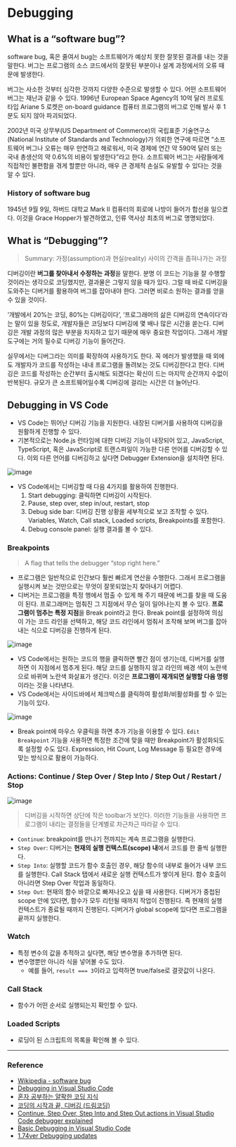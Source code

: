 # Debugging

## What is a “software bug”?

software bug, 혹은 줄여서 bug는 소프트웨어가 예상치 못한 잘못된 결과를 내는 것을 말한다. 버그는 프로그램의 소스 코드에서의 잘못된 부분이나 설계 과정에서의 오류 때문에 발생한다.

버그는 사소한 것부터 심각한 것까지 다양한 수준으로 발생할 수 있다. 어떤 소프트웨어 버그는 재난과 같을 수 있다. 1996년 European Space Agency의 10억 달러 프로토타입 Ariane 5 로켓은 on-board guidance 컴퓨터 프로그램의 버그로 인해 발사 후 1분도 되지 않아 파괴되었다.

2002년 미국 상무부(US Department of Commerce)의 국립표준 기술연구소(National Institute of Standards and Technology)가 의뢰한 연구에 따르면 “소프트웨어 버그나 오류는 매우 만연하고 해로워서, 미국 경제에 연간 약 590억 달러 또는 국내 총생산의 약 0.6%의 비용이 발생한다”라고 한다. 소프트웨어 버그는 사람들에게 직접적인 불편함을 겪게 할뿐만 아니라, 매우 큰 경제적 손실도 유발할 수 있다는 것을 알 수 있다.

### History of software bug

1945년 9월 9일, 하버드 대학교 Mark II 컴퓨터의 회로에 나방이 들어가 합선을 일으켰다. 이것을 Grace Hopper가 발견하였고, 인류 역사상 최초의 버그로 명명되었다.
<br>

## What is “Debugging”?

> Summary: 가정(assumption)과 현실(reality) 사이의 간격을 좁혀나가는 과정

디버깅이란 **버그를 찾아내서 수정하는 과정**을 말한다. 분명 이 코드는 기능을 잘 수행할 것이라는 생각으로 코딩했지만, 결과물은 그렇지 않을 때가 있다. 그럴 때 바로 디버깅을 도와주는 디버거를 활용하여 버그를 잡아내야 한다. 그러면 비로소 원하는 결과를 얻을 수 있을 것이다.

‘개발에서 20%는 코딩, 80%는 디버깅이다’, ‘프로그래머의 삶은 디버깅의 연속이다’라는 말이 있을 정도로, 개발자들은 코딩보다 디버깅에 몇 배나 많은 시간을 쏟는다. 디버깅은 개발 과정의 많은 부분을 차지하고 있기 때문에 매우 중요한 작업이다. 그래서 개발 도구에는 거의 필수로 디버깅 기능이 들어간다.

실무에서는 디버그라는 의미를 확장하여 사용하기도 한다. 꼭 에러가 발생했을 때 외에도 개발자가 코드를 작성하는 내내 프로그램을 돌려보는 것도 디버깅한다고 한다. 디버깅은 코드를 작성하는 순간부터 출시해도 되겠다는 확신이 드는 마지막 순간까지 수없이 반복된다. 규모가 큰 소프트웨어일수록 디버깅에 걸리는 시간은 더 늘어난다.
<br>

## Debugging in VS Code

- VS Code는 뛰어난 디버깅 기능을 지원한다. 내장된 디버거를 사용하여 디버깅을 원활하게 진행할 수 있다.
- 기본적으로는 Node.js 런타임에 대한 디버깅 기능이 내장되어 있고, JavaScript, TypeScript, 혹은 JavaScript로 트랜스파일이 가능한 다른 언어를 디버깅할 수 있다. 이외 다른 언어를 디버깅하고 싶다면 Debugger Extension을 설치하면 된다.

![image](https://user-images.githubusercontent.com/85419343/216543242-f26ef018-07f0-4cb1-b42f-10c5a814aeca.png)

- VS Code에서는 디버깅할 때 다음 4가지를 활용하여 진행한다.
  1. Start debugging: 클릭하면 디버깅이 시작된다.
  2. Pause, step over, step in/out, restart, stop
  3. Debug side bar: 디버깅 진행 상황을 세부적으로 보고 조작할 수 있다. Variables, Watch, Call stack, Loaded scripts, Breakpoints를 포함한다.
  4. Debug console panel: 실행 결과를 볼 수 있다.

### Breakpoints

> A flag that tells the debugger “stop right here.”

- 프로그램은 일반적으로 인간보다 훨씬 빠르게 연산을 수행한다. 그래서 프로그램을 실행시켜 보는 것만으로는 무엇이 잘못되었는지 찾아내기 어렵다.
- 디버거는 프로그램을 특정 행에서 멈출 수 있게 해 주기 때문에 버그를 찾을 때 도움이 된다. 프로그래머는 멈춰진 그 지점에서 무슨 일이 일어나는지 볼 수 있다. **프로그램이 멈추는 특정 지점**을 Break point라고 한다. Break point를 설정하여 의심이 가는 코드 라인을 선택하고, 해당 코드 라인에서 멈춰서 조작해 보며 버그를 잡아내는 식으로 디버깅을 진행하게 된다.

![image](https://user-images.githubusercontent.com/85419343/216543280-947ab92a-691d-41ce-b2b3-b156f71064a6.png)

- VS Code에서는 원하는 코드의 행을 클릭하면 빨간 점이 생기는데, 디버거를 실행하면 이 지점에서 멈추게 된다. 해당 코드를 실행하지 않고 라인의 배경 색이 노란색으로 바뀌며 노란색 화살표가 생긴다. 이것은 **프로그램이 재개되면 실행할 다음 명령**이라는 것을 나타낸다.
- VS Code에서는 사이드바에서 체크박스를 클릭하여 활성화/비활성화를 할 수 있는 기능이 있다.

![image](https://user-images.githubusercontent.com/85419343/216543386-63a1dbba-7001-4e35-8a6b-7d1b967162c9.png)

- Break point에 마우스 우클릭을 하면 추가 기능을 이용할 수 있다. `Edit Breakpoint` 기능을 사용하면 특정한 조건에 맞을 때만 Breakpoint가 활성화되도록 설정할 수도 있다. Expression, Hit Count, Log Message 등 필요한 경우에 맞는 방식으로 활용이 가능하다.

### Actions: Continue / Step Over / Step Into / Step Out / Restart / Stop

![image](https://user-images.githubusercontent.com/85419343/216543410-8d8fb067-88db-4148-ace3-595be316dd0d.png)

> 디버깅을 시작하면 상단에 작은 toolbar가 보인다. 이러한 기능들을 사용하면 프로그램이 내리는 결정들을 단계별로 차근차근 따라갈 수 있다.

- `Continue`: breakpoint를 만나기 전까지는 계속 프로그램을 실행한다.
- `Step Over`: 디버거는 **현재의 실행 컨텍스트(scope) 내**에서 코드를 한 줄씩 실행한다.
- `Step Into`: 실행할 코드가 함수 호출인 경우, 해당 함수의 내부로 들어가 내부 코드를 실행한다. Call Stack 탭에서 새로운 실행 컨텍스트가 쌓이게 된다. 함수 호출이 아니라면 Step Over 작업과 동일하다.
- `Step Out`: 현재의 함수 바깥으로 빠져나오고 싶을 때 사용한다. 디버거가 중첩된 scope 안에 있다면, 함수가 모두 리턴될 때까지 작업이 진행된다. 즉 현재의 실행 컨텍스트가 종료될 때까지 진행된다. 디버거가 global scope에 있다면 프로그램을 끝까지 실행한다.

### Watch

- 특정 변수의 값을 추적하고 싶다면, 해당 변수명을 추가하면 된다.
- 변수명뿐만 아니라 식을 넣어볼 수도 있다.
  - 예를 들어, `result === 3`이라고 입력하면 true/false로 결괏값이 나온다.

### Call Stack

- 함수가 어떤 순서로 실행되는지 확인할 수 있다.

### Loaded Scripts

- 로딩이 된 스크립트의 목록을 확인해 볼 수 있다.

---

### Reference

- [Wikipedia - software bug](https://en.wikipedia.org/wiki/Software_bug)
- [Debugging in Visual Studio Code](https://code.visualstudio.com/docs/editor/debugging)
- [혼자 공부하는 얄팍한 코딩 지식](http://www.yes24.com/Product/Goods/109323347)
- [코딩의 시작과 끝, 디버깅 (드림코딩)](https://www.youtube.com/watch?v=IwC-BVM2_YQ)
- [Continue, Step Over, Step Into and Step Out actions in Visual Studio Code debugger explained](https://pawelgrzybek.com/continue-step-over-step-into-and-step-out-actions-in-visual-studio-code-debugger-explained/)
- [Basic Debugging in Visual Studio Code](https://medium.com/young-coder/basic-debugging-in-visual-studio-code-b9a5d193fe7b)
- [1.74ver Debugging updates](https://code.visualstudio.com/updates/v1_74#_debugging)

